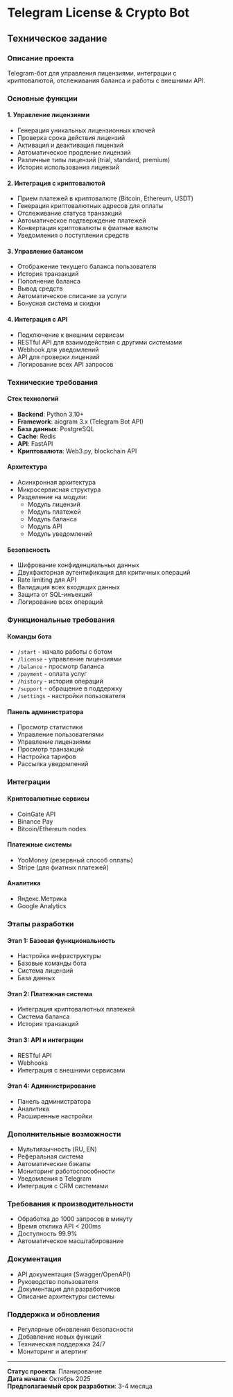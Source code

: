 # Telegram License & Crypto Bot

## Техническое задание

### Описание проекта
Telegram-бот для управления лицензиями, интеграции с криптовалютой, отслеживания баланса и работы с внешними API.

### Основные функции

#### 1. Управление лицензиями
- Генерация уникальных лицензионных ключей
- Проверка срока действия лицензий
- Активация и деактивация лицензий
- Автоматическое продление лицензий
- Различные типы лицензий (trial, standard, premium)
- История использования лицензий

#### 2. Интеграция с криптовалютой
- Прием платежей в криптовалюте (Bitcoin, Ethereum, USDT)
- Генерация криптовалютных адресов для оплаты
- Отслеживание статуса транзакций
- Автоматическое подтверждение платежей
- Конвертация криптовалюты в фиатные валюты
- Уведомления о поступлении средств

#### 3. Управление балансом
- Отображение текущего баланса пользователя
- История транзакций
- Пополнение баланса
- Вывод средств
- Автоматическое списание за услуги
- Бонусная система и скидки

#### 4. Интеграция с API
- Подключение к внешним сервисам
- RESTful API для взаимодействия с другими системами
- Webhook для уведомлений
- API для проверки лицензий
- Логирование всех API запросов

### Технические требования

#### Стек технологий
- **Backend**: Python 3.10+
- **Framework**: aiogram 3.x (Telegram Bot API)
- **База данных**: PostgreSQL
- **Cache**: Redis
- **API**: FastAPI
- **Криптовалюта**: Web3.py, blockchain API

#### Архитектура
- Асинхронная архитектура
- Микросервисная структура
- Разделение на модули:
  - Модуль лицензий
  - Модуль платежей
  - Модуль баланса
  - Модуль API
  - Модуль уведомлений

#### Безопасность
- Шифрование конфиденциальных данных
- Двухфакторная аутентификация для критичных операций
- Rate limiting для API
- Валидация всех входящих данных
- Защита от SQL-инъекций
- Логирование всех операций

### Функциональные требования

#### Команды бота
- `/start` - начало работы с ботом
- `/license` - управление лицензиями
- `/balance` - просмотр баланса
- `/payment` - оплата услуг
- `/history` - история операций
- `/support` - обращение в поддержку
- `/settings` - настройки пользователя

#### Панель администратора
- Просмотр статистики
- Управление пользователями
- Управление лицензиями
- Просмотр транзакций
- Настройка тарифов
- Рассылка уведомлений

### Интеграции

#### Криптовалютные сервисы
- CoinGate API
- Binance Pay
- Bitcoin/Ethereum nodes

#### Платежные системы
- YooMoney (резервный способ оплаты)
- Stripe (для фиатных платежей)

#### Аналитика
- Яндекс.Метрика
- Google Analytics

### Этапы разработки

#### Этап 1: Базовая функциональность
- Настройка инфраструктуры
- Базовые команды бота
- Система лицензий
- База данных

#### Этап 2: Платежная система
- Интеграция криптовалютных платежей
- Система баланса
- История транзакций

#### Этап 3: API и интеграции
- RESTful API
- Webhooks
- Интеграция с внешними сервисами

#### Этап 4: Администрирование
- Панель администратора
- Аналитика
- Расширенные настройки

### Дополнительные возможности

- Мультиязычность (RU, EN)
- Реферальная система
- Автоматические бэкапы
- Мониторинг работоспособности
- Уведомления в Telegram
- Интеграция с CRM системами

### Требования к производительности

- Обработка до 1000 запросов в минуту
- Время отклика API < 200ms
- Доступность 99.9%
- Автоматическое масштабирование

### Документация

- API документация (Swagger/OpenAPI)
- Руководство пользователя
- Документация для разработчиков
- Описание архитектуры системы

### Поддержка и обновления

- Регулярные обновления безопасности
- Добавление новых функций
- Техническая поддержка 24/7
- Мониторинг и алертинг

---

**Статус проекта**: Планирование  
**Дата начала**: Октябрь 2025  
**Предполагаемый срок разработки**: 3-4 месяца
